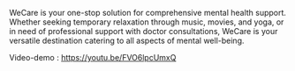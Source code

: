 WeCare is your one-stop solution for comprehensive mental health support.
Whether seeking temporary relaxation through music, movies, and yoga, or in need of professional support with doctor consultations, WeCare is your versatile destination catering to all aspects of mental well-being.

Video-demo : https://youtu.be/FVO6lpcUmxQ


